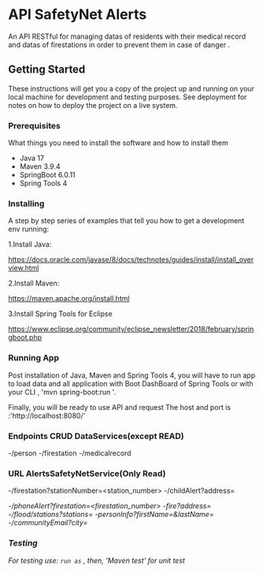 # API SafetyNet Alerts

An API RESTful  for managing datas of residents with their medical record 
and  datas of firestations  in order to prevent them in case of danger . 

## Getting Started

These instructions will get you a copy of the project up and running on your local machine for development and testing purposes. See deployment for notes on how to deploy the project on a live system.

### Prerequisites

What things you need to install the software and how to install them
- Java 17
- Maven 3.9.4
- SpringBoot 6.0.11
- Spring Tools 4

### Installing

A step by step series of examples that tell you how to get a development env running:

1.Install Java:

https://docs.oracle.com/javase/8/docs/technotes/guides/install/install_overview.html

2.Install Maven:

https://maven.apache.org/install.html

3.Install Spring Tools for Eclipse

https://www.eclipse.org/community/eclipse_newsletter/2018/february/springboot.php

### Running App

Post installation of Java, Maven and Spring Tools 4, you will have to run app to load data and all application with  Boot DashBoard of Spring Tools 
or with your CLI , 'mvn spring-boot:run '.

Finally, you will be ready to  use API and request 
The host and port is :'http://localhost:8080/'

### Endpoints  CRUD DataServices(except READ)

-/person
-/firestation
-/medicalrecord

### URL AlertsSafetyNetService(Only Read)

-/firestation?stationNumber=<station_number>
-/childAlert?address=<address>
-/phoneAlert?firestation=<firestation_number>
-fire?address=<address>
-/flood/stations?stations=<a list of station_numbers>
-personInfo?firstName=<firstName>&lastName=<lastName>
-/communityEmail?city=<city>

### Testing
 For testing use:
`run as` , then, 'Maven test' for unit test

